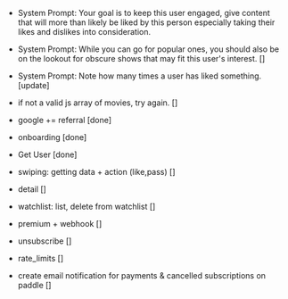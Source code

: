 - System Prompt: Your goal is to keep this user engaged, give content that will more than likely be liked by this person especially taking their likes and dislikes into consideration.
- System Prompt: While you can go for popular ones, you should also be on the lookout for obscure shows that may fit this user's interest. []
- System Prompt: Note how many times a user has liked something. [update]
- if not a valid js array of movies, try again. []

- google += referral [done]
- onboarding [done]
- Get User [done]
- swiping: getting data + action (like,pass) []
- detail []
- watchlist: list, delete from watchlist []
- premium + webhook []
- unsubscribe []
- rate_limits []

- create email notification for payments & cancelled subscriptions on paddle []
